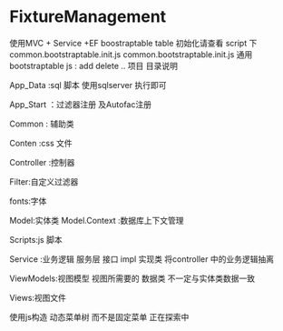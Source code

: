 # FixtureManagement

使用MVC + Service +EF  boostraptable table 初始化请查看 script 下 common.bootstraptable.init.js
 common.bootstraptable.init.js 通用bootstraptable js : add delete ..
项目 目录说明

App_Data :sql 脚本 使用sqlserver 执行即可

App_Start ：过滤器注册 及Autofac注册

Common : 辅助类

Conten :css 文件

Controller :控制器

Filter:自定义过滤器


fonts:字体

Model:实体类
Model.Context :数据库上下文管理

Scripts:js 脚本

Service :业务逻辑 服务层 接口 impl 实现类 
         将controller 中的业务逻辑抽离

ViewModels:视图模型 视图所需要的 数据类 不一定与实体类数据一致

Views:视图文件

使用js构造 动态菜单树 而不是固定菜单 正在探索中
